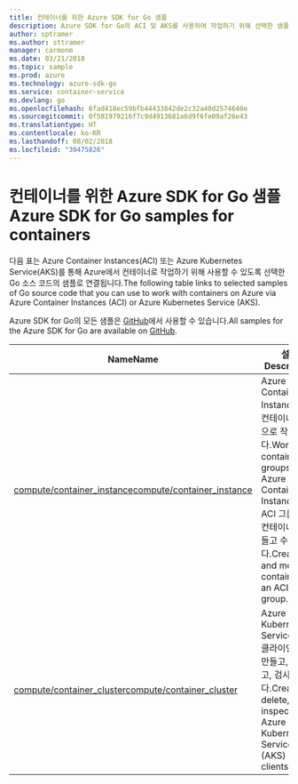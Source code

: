 ```yaml
---
title: 컨테이너를 위한 Azure SDK for Go 샘플
description: Azure SDK for Go의 ACI 및 AKS를 사용하여 작업하기 위해 선택한 샘플입니다.
author: sptramer
ms.author: sttramer
manager: carmonm
ms.date: 03/21/2018
ms.topic: sample
ms.prod: azure
ms.technology: azure-sdk-go
ms.service: container-service
ms.devlang: go
ms.openlocfilehash: 6fad418ec59bfb44433842de2c32a40d2574640e
ms.sourcegitcommit: 0f581979216f7c9d4913681a6d9f6fe09af26e43
ms.translationtype: HT
ms.contentlocale: ko-KR
ms.lasthandoff: 08/02/2018
ms.locfileid: "39475826"
---
```

# <a name="azure-sdk-for-go-samples-for-containers"></a><span data-ttu-id="9f529-103">컨테이너를 위한 Azure SDK for Go 샘플</span><span class="sxs-lookup"><span data-stu-id="9f529-103">Azure SDK for Go samples for containers</span></span>

<span data-ttu-id="9f529-104">다음 표는 Azure Container Instances(ACI) 또는 Azure Kubernetes Service(AKS)를 통해 Azure에서 컨테이너로 작업하기 위해 사용할 수 있도록 선택한 Go 소스 코드의 샘플로 연결됩니다.</span><span class="sxs-lookup"><span data-stu-id="9f529-104">The following table links to selected samples of Go source code that you can use to work with containers on Azure via Azure Container Instances (ACI) or Azure Kubernetes Service (AKS).</span></span> 

<span data-ttu-id="9f529-105">Azure SDK for Go의 모든 샘플은 [GitHub](https://github.com/Azure-Samples/azure-sdk-for-go-samples)에서 사용할 수 있습니다.</span><span class="sxs-lookup"><span data-stu-id="9f529-105">All samples for the Azure SDK for Go are available on [GitHub](https://github.com/Azure-Samples/azure-sdk-for-go-samples).</span></span>

| <span data-ttu-id="9f529-106">Name</span><span class="sxs-lookup"><span data-stu-id="9f529-106">Name</span></span> | <span data-ttu-id="9f529-107">설명</span><span class="sxs-lookup"><span data-stu-id="9f529-107">Description</span></span> |
|------|-------------|
| [<span data-ttu-id="9f529-108">compute/container_instance</span><span class="sxs-lookup"><span data-stu-id="9f529-108">compute/container_instance</span></span>](https://github.com/Azure-Samples/azure-sdk-for-go-samples/blob/master/compute/container_instance.go) | <span data-ttu-id="9f529-109">Azure Container Instances의 컨테이너 그룹으로 작업합니다.</span><span class="sxs-lookup"><span data-stu-id="9f529-109">Work with container groups in Azure Container Instances.</span></span> <span data-ttu-id="9f529-110">ACI 그룹에서 컨테이너를 만들고 수정합니다.</span><span class="sxs-lookup"><span data-stu-id="9f529-110">Create and modify containers in an ACI group.</span></span> |
| [<span data-ttu-id="9f529-111">compute/container_cluster</span><span class="sxs-lookup"><span data-stu-id="9f529-111">compute/container_cluster</span></span>](https://github.com/Azure-Samples/azure-sdk-for-go-samples/blob/master/compute/container_cluster.go) | <span data-ttu-id="9f529-112">Azure Kubernetes Service(AKS) 클라이언트를 만들고, 삭제하고, 검사합니다.</span><span class="sxs-lookup"><span data-stu-id="9f529-112">Create, delete, and inspect Azure Kubernetes Service (AKS) clients.</span></span> |
